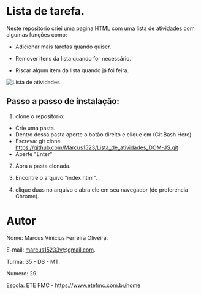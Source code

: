 # Lista de tarefa.
Neste repositório criei uma pagina HTML com uma lista de atividades com algumas funções como:
* Adicionar mais tarefas quando quiser.

* Remover itens da lista quando for necessário.

* Riscar algum item da lista quando já foi feira.


![Lista de atividades](https://image.freepik.com/vetores-gratis/tarefa-concluida-lista-de-tarefas-mulher-e-lista-de-verificacao_116137-330.jpg)

## Passo a passo de instalação:
1. clone o repositório:
 * Crie uma pasta.
 * Dentro dessa pasta aperte o botão direito e clique em (Git Bash Here)
 * Escreva: git clone https://github.com/Marcus1523/Lista_de_atividades_DOM-JS.git
 * Aperte "Enter"

2. Abra a pasta clonada.

3. Encontre o arquivo "index.html".

2. clique duas no arquivo e abra ele em seu navegador (de preferencia Chrome).

# Autor
Nome: Marcus Vinicius Ferreira Oliveira.

E-mail: marcus15233v@gmail.com.

Turma: 35 - DS - MT.

Numero: 29.

Escola: ETE FMC - https://www.etefmc.com.br/home


